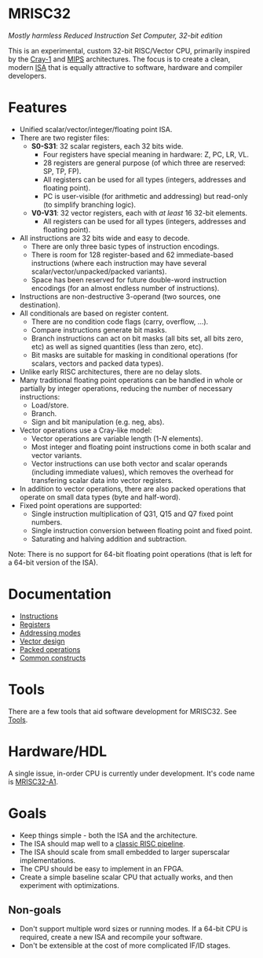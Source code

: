 # MRISC32
*Mostly harmless Reduced Instruction Set Computer, 32-bit edition*

This is an experimental, custom 32-bit RISC/Vector CPU, primarily inspired by the [Cray-1](https://en.wikipedia.org/wiki/Cray-1) and [MIPS](https://en.wikipedia.org/wiki/MIPS_architecture) architectures. The focus is to create a clean, modern [ISA](https://en.wikipedia.org/wiki/Instruction_set_architecture) that is equally attractive to software, hardware and compiler developers.

# Features

* Unified scalar/vector/integer/floating point ISA.
* There are two register files:
  - **S0-S31**: 32 scalar registers, each 32 bits wide.
    - Four registers have special meaning in hardware: Z, PC, LR, VL.
    - 28 registers are general purpose (of which three are reserved: SP, TP, FP).
    - All registers can be used for all types (integers, addresses and floating point).
    - PC is user-visible (for arithmetic and addressing) but read-only (to simplify branching logic).
  - **V0-V31**: 32 vector registers, each with *at least* 16 32-bit elements.
    - All registers can be used for all types (integers, addresses and floating point).
* All instructions are 32 bits wide and easy to decode.
  - There are only three basic types of instruction encodings.
  - There is room for 128 register-based and 62 immediate-based instructions (where each instruction may have several scalar/vector/unpacked/packed variants).
  - Space has been reserved for future double-word instruction encodings (for an almost endless number of instructions).
* Instructions are non-destructive 3-operand (two sources, one destination).
* All conditionals are based on register content.
  - There are no condition code flags (carry, overflow, ...).
  - Compare instructions generate bit masks.
  - Branch instructions can act on bit masks (all bits set, all bits zero, etc) as well as signed quantities (less than zero, etc).
  - Bit masks are suitable for masking in conditional operations (for scalars, vectors and packed data types).
* Unlike early RISC architectures, there are no delay slots.
* Many traditional floating point operations can be handled in whole or partially by integer operations, reducing the number of necessary instructions:
  - Load/store.
  - Branch.
  - Sign and bit manipulation (e.g. neg, abs).
* Vector operations use a Cray-like model:
  - Vector operations are variable length (1-*N* elements).
  - Most integer and floating point instructions come in both scalar and vector variants.
  - Vector instructions can use both vector and scalar operands (including immediate values), which removes the overhead for transfering scalar data into vector registers.
* In addition to vector operations, there are also packed operations that operate on small data types (byte and half-word).
* Fixed point operations are supported:
  - Single instruction multiplication of Q31, Q15 and Q7 fixed point numbers.
  - Single instruction conversion between floating point and fixed point.
  - Saturating and halving addition and subtraction.

Note: There is no support for 64-bit floating point operations (that is left for a 64-bit version of the ISA).


# Documentation

* [Instructions](doc/Instructions.md)
* [Registers](doc/Registers.md)
* [Addressing modes](doc/AddressingModes.md)
* [Vector design](doc/VectorDesign.md)
* [Packed operations](doc/PackedOperations.md)
* [Common constructs](doc/CommonConstructs.md)


# Tools

There are a few tools that aid software development for MRISC32. See [Tools](tools/README.md).


# Hardware/HDL

A single issue, in-order CPU is currently under development. It's code name is [MRISC32-A1](hw/mrisc32-a1/).


# Goals

* Keep things simple - both the ISA and the architecture.
* The ISA should map well to a [classic RISC pipeline](https://en.wikipedia.org/wiki/Classic_RISC_pipeline).
* The ISA should scale from small embedded to larger superscalar implementations.
* The CPU should be easy to implement in an FPGA.
* Create a simple baseline scalar CPU that actually works, and then experiment with optimizations.

## Non-goals

* Don't support multiple word sizes or running modes. If a 64-bit CPU is required, create a new ISA and recompile your software.
* Don't be extensible at the cost of more complicated IF/ID stages.
